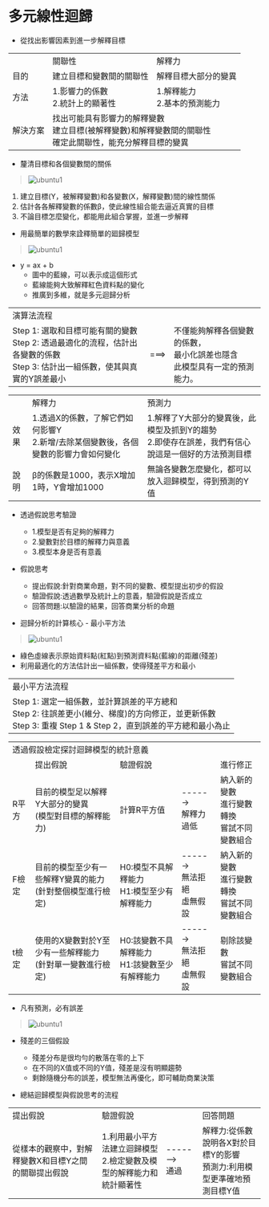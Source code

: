 # 多元線性迴歸
*   從找出影響因素到進一步解釋目標
<table>
    <tr>
        <td> </td>
		<td>關聯性</td>
		<td>解釋力</td>
    </tr>
    <tr>
        <td>目的</td>
		<td>建立目標和變數間的關聯性</td>
		<td>解釋目標大部分的變異</td>
    </tr>
    <tr>
        <td>方法</td>
		<td>1.影響力的係數<br>2.統計上的顯著性</td>
		<td>1.解釋能力<br>2.基本的預測能力</td>
    </tr>
    <tr>
        <td>解決方案</td>
		    <td colspan="2">找出可能具有影響力的解釋變數<br>建立目標(被解釋變數)和解釋變數間的關聯性<br>確定此關聯性，能充分解釋目標的變異</td>
    </tr>	
</table> 

*   釐清目標和各個變數間的關係
> ![ubuntu1](../master/images/linerRegression1.png)
						 
1.  建立目標(Y，被解釋變數)和各變數(X，解釋變數)間的線性關係<br>
2.  估計各各解釋變數的係數β，使此線性組合能去逼近真實的目標
3.  不論目標怎麼變化，都能用此組合掌握，並進一步解釋
 
*   用最簡單的數學來詮釋簡單的廻歸模型 
> ![ubuntu1](../master/images/linerRegression2.png)
 
* y = ax + b
  * 圖中的藍線，可以表示成這個形式
  * 藍線能夠大致解釋紅色資料點的變化
  * 推廣到多維，就是多元迴歸分析

<table>
    <tr>
        <td colspan="3">演算法流程</td>	
	</tr>
    <tr>
        <td>Step 1: 選取和目標可能有關的變數<br>Step 2: 透過最適化的流程，估計出各變數的係數<br>Step 3: 估計出一組係數，使其與真實的Y誤差最小</td>	 
        <td>===></td>
		<td>不僅能夠解釋各個變數的係數，<br>最小化誤差也隱含<br>此模型具有一定的預測能力。</td>
    </tr>	
</table> 	
        
<table>
    <tr>
        <td> </td>
		<td>解釋力</td>
		<td>預測力</td>
    </tr>
    <tr>
        <td>效果</td>
		<td>1.透過X的係數，了解它們如何影響Y<br>2.新增/去除某個變數後，各個變數的影響力會如何變化</td>
		<td>1.解釋了Y大部分的變異後，此模型及抓到Y的趨勢<br>2.即使存在誤差，我們有信心說這是一個好的方法預測目標</td>
    </tr>
    <tr>
        <td>說明</td>
		<td>β的係數是1000，表示X增加1時，Y會增加1000</td>
		<td>無論各變數怎麼變化，都可以放入迴歸模型，得到預測的Y值</td>
    </tr>	
</table> 
 
* 透過假說思考驗證
  * 1.模型是否有足夠的解釋力
  * 2.變數對於目標的解釋力與意義
  * 3.模型本身是否有意義
 
* 假說思考
  * 提出假說:針對商業命題，對不同的變數、模型提出初步的假設
  * 驗證假說:透過數學及統計上的意義，驗證假說是否成立
  * 回答問題:以驗證的結果，回答商業分析的命題
 
* 迴歸分析的計算核心 - 最小平方法
> ![ubuntu1](../master/images/linerRegression3.png)
  * 綠色虛線表示原始資料點(紅點)到預測資料點(藍線)的距離(殘差)
  * 利用最適化的方法估計出一組係數，使得殘差平方和最小

<table>
    <tr>
        <td>最小平方法流程</td>	
	</tr>
    <tr>
        <td>Step 1: 選定一組係數，並計算誤差的平方總和 <br>Step 2: 往誤差更小(維分、梯度)的方向修正，並更新係數<br>Step 3: 重複 Step 1 & Step 2，直到誤差的平方總和最小為止</td>	 
    </tr>	
</table>   

<table>
    <tr>
        <td colspan="5">透過假設檢定探討迴歸模型的統計意義</td>
    </tr>
    <tr>
	    <td></td>
        <td>提出假說</td>
		<td>驗證假說</td>
		<td></td>
		<td>進行修正</td>
    </tr>
    <tr>
	    <td>R平方</td>
        <td>目前的模型足以解釋Y大部分的變異<br>(模型對目標的解釋能力)</td>
		<td>計算R平方值</td>
		<td>------><br>解釋力過低</td>
		<td>納入新的變數<br>進行變數轉換<br>嘗試不同變數組合</td>
    </tr>
    <tr>
	    <td>F檢定</td>
        <td>目前的模型至少有一些解釋Y變異的能力<br>(針對整個模型進行檢定)</td>
		<td>H0:模型不具解釋能力<br>H1:模型至少有解釋能力</td>
		<td>------><br>無法拒絕<br>虛無假設</td>
		<td>納入新的變數<br>進行變數轉換<br>嘗試不同變數組合</td>
    </tr>
    <tr>
	    <td>t檢定</td>
        <td>使用的X變數對於Y至少有一些解釋能力<br>(針對單一變數進行檢定)</td>
		<td>H0:該變數不具解釋能力<br>H1:該變數至少有解釋能力</td>
		<td>------><br>無法拒絕<br>虛無假設</td>
		<td>剔除該變數<br>嘗試不同變數組合</td>
    </tr>	
</table> 

 *   凡有預測，必有誤差
 

> ![ubuntu1](../master/images/linerRegression4.png)
* 殘差的三個假設
  * 殘差分布是很均勻的散落在零的上下
  * 在不同的X值或不同的Y值，殘差是沒有明顯趨勢 
  * 剩餘隨機分布的誤差，模型無法再優化，即可輔助商業決策

 *   總結迴歸模型與假說思考的流程
 <table>
    <tr>
        <td>提出假說</td>	 
        <td>驗證假說</td>
		<td></td>
		<td>回答問題</td>
    </tr>
    <tr>
        <td>從樣本的觀察中，對解釋變數X和目標Y之間的關聯提出假說</td>	 
        <td>1.利用最小平方法建立迴歸模型<br>2.檢定變數及模型的解釋能力和統計顯著性</td>
		<td>-------><br>通過</td>
		<td>解釋力:從係數說明各X對於目標Y的影響<br>預測力:利用模型更準確地預測目標Y值</td>
    </tr>	
</table>
